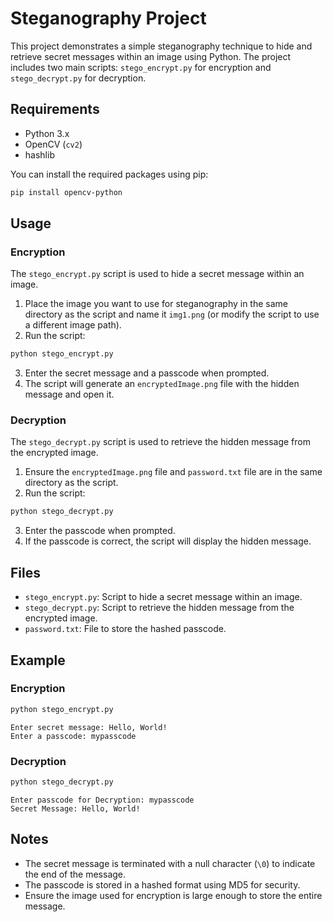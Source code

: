 # Steganography Project

This project demonstrates a simple steganography technique to hide and retrieve secret messages within an image using Python. The project includes two main scripts: `stego_encrypt.py` for encryption and `stego_decrypt.py` for decryption.

## Requirements

- Python 3.x
- OpenCV (`cv2`)
- hashlib

You can install the required packages using pip:

```sh
pip install opencv-python
```

## Usage

### Encryption

The `stego_encrypt.py` script is used to hide a secret message within an image.

1. Place the image you want to use for steganography in the same directory as the script and name it `img1.png` (or modify the script to use a different image path).
2. Run the script:

```sh
python stego_encrypt.py
```

3. Enter the secret message and a passcode when prompted.
4. The script will generate an `encryptedImage.png` file with the hidden message and open it.

### Decryption

The `stego_decrypt.py` script is used to retrieve the hidden message from the encrypted image.

1. Ensure the `encryptedImage.png` file and `password.txt` file are in the same directory as the script.
2. Run the script:

```sh
python stego_decrypt.py
```

3. Enter the passcode when prompted.
4. If the passcode is correct, the script will display the hidden message.

## Files

- `stego_encrypt.py`: Script to hide a secret message within an image.
- `stego_decrypt.py`: Script to retrieve the hidden message from the encrypted image.
- `password.txt`: File to store the hashed passcode.

## Example

### Encryption

```sh
python stego_encrypt.py
```

```
Enter secret message: Hello, World!
Enter a passcode: mypasscode
```

### Decryption

```sh
python stego_decrypt.py
```

```
Enter passcode for Decryption: mypasscode
Secret Message: Hello, World!
```

## Notes

- The secret message is terminated with a null character (`\0`) to indicate the end of the message.
- The passcode is stored in a hashed format using MD5 for security.
- Ensure the image used for encryption is large enough to store the entire message.
